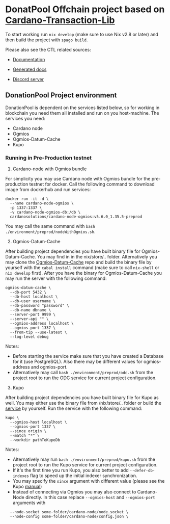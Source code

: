 # DonatPool Offchain project based on [Cardano-Transaction-Lib](https://github.com/Plutonomicon/cardano-transaction-lib/tree/develop/doc)

To start working run `nix develop` (make sure to use Nix v2.8 or later) and then build the project with `spago build`.

Please also see the CTL related sources:

- [Documentation](https://github.com/Plutonomicon/cardano-transaction-lib/tree/develop/doc)

- [Generated docs](https://plutonomicon.github.io/cardano-transaction-lib/)

- [Discord server](https://discord.gg/JhbexnV9Pc)


## DonationPool Project environment 

DonationPool is dependent on the services listed below, so for working in blockchain you need them all installed and run on you host-machine. The services you need:

- Cardano node
- Ogmios
- Ogmios-Datum-Cache
- Kupo 

### Running in Pre-Production testnet 

1. Cardano-node with Ogmios bundle

For simplicity you may use Cardano node with Ogmios bundle for the pre-production testnet for docker. Call the following command to download image from dockerhub and run services:
```
docker run -it -d \
  --name cardano-node-ogmios \
  -p 1337:1337 \
  -v cardano-node-ogmios-db:/db \
  cardanosolutions/cardano-node-ogmios:v5.6.0_1.35.5-preprod
  ```
You may call the same command with `bash ./environment/preprod/nodeWithOgmios.sh`.

2. Ogmios-Datum-Cache

After building project dependencies you have built binary file for Ogmios-Datum-Cache. You may find in in the nix/store/.. folder. Alternatively you may clone the [Ogmios-Datum-Cache](https://github.com/mlabs-haskell/ogmios-datum-cache) repo and build the binary file by yourself with the `cabal install` command (make sure to call `nix-shell` or `nix develop` first). After you have the binary for Ogmios-Datum-Cache you may run the server with the following command:

```
ogmios-datum-cache \
  --db-port 5432 \
  --db-host localhost \
  --db-user username \
  --db-password "password" \
  --db-name dbname \
  --server-port 9999 \
  --server-api "" \
  --ogmios-address localhost \
  --ogmios-port 1337 \
  --from-tip --use-latest \
  --log-level debug
```

Notes: 
- Before starting the service make sure that you have created a Database for it (use PostgreSQL). Also there may be different values for ogmios-address and ogmios-port.
- Alternatively may call `bash ./environment/preprod/odc.sh` from the project root to run the ODC service for current project configuration.

3. Kupo

After building project dependencies you have built binary file for Kupo as well. You may either use the binary file from /nix/store/.. folder or build the [service](https://github.com/CardanoSolutions/kupo) by yourself.
Run the service with the following command:
```
kupo \
  --ogmios-host localhost \
  --ogmios-port 1337 \
  --since origin \
  --match "*" \
  --workdir pathToKupoDb
```

Notes: 
- Alternatively may run `bash ./environment/preprod/kupo.sh` from the project root to run the Kupo service for current project configuration.
- If it's the first time you run Kupo, you also better to add `--defer-db-indexes` flag to speed up the initial indexer synchronization.
- You may specify the `since` argument with different value (please see the Kupo [manual](https://cardanosolutions.github.io/kupo/)) 
- Instead of connecting via Ogmios you may also connect to Cardano-Node directly. In this case replace `--ogmios-host` and `--ogmios-port` arguments with

```
  --node-socket some-folder/cardano-node/node.socket \
  --node-config some-folder/cardano-node/config.json \
```
